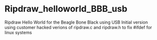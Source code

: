 Ripdraw_helloworld_BBB_usb
==========================

Ripdraw Hello World for the Beagle Bone Black using USB
Initial version using customer hacked verions of ripdraw.c and ripdraw.h to fix #ifdef for linux systems
